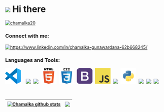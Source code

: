 
# <img src="https://raw.githubusercontent.com/iampavangandhi/iampavangandhi/master/gifs/Hi.gif" width="30px"> Hi there

<p align="left"> <a href="https://github.com/ryo-ma/github-profile-trophy"><img src="https://github-profile-trophy.vercel.app/?username=chamalka20" alt="chamalka20" /></a> </p>

<h3 align="left">Connect with me:</h3>
<p align="left">
<a href="https://linkedin.com/in/https://www.linkedin.com/in/chamalka-gunawardana-62b668245/" target="blank"><img align="center" src="https://raw.githubusercontent.com/rahuldkjain/github-profile-readme-generator/master/src/images/icons/Social/linked-in-alt.svg" alt="https://www.linkedin.com/in/chamalka-gunawardana-62b668245/" height="30" width="40" /></a>
</p>

<h3 align="left">Languages and Tools:</h3>
<div>
    <img width=50px src="https://raw.githubusercontent.com/github/explore/80688e429a7d4ef2fca1e82350fe8e3517d3494d/topics/visual-studio-code/visual-studio-code.png">&nbsp;&nbsp;&nbsp;
    <img width=50px src="https://upload.wikimedia.org/wikipedia/commons/thumb/1/1d/PyCharm_Icon.svg/512px-PyCharm_Icon.svg.png">&nbsp;
    <img width=50px src="https://cdn.freebiesupply.com/logos/large/2x/eclipse-11-logo-png-transparent.png">&nbsp;
    <img width=50px src="https://raw.githubusercontent.com/github/explore/80688e429a7d4ef2fca1e82350fe8e3517d3494d/topics/html/html.png">&nbsp;
    <img width=50px src="https://raw.githubusercontent.com/github/explore/80688e429a7d4ef2fca1e82350fe8e3517d3494d/topics/css/css.png">&nbsp;
    <img width=50px src="https://raw.githubusercontent.com/github/explore/80688e429a7d4ef2fca1e82350fe8e3517d3494d/topics/bootstrap/bootstrap.png">&nbsp;
    <img width=50px src="https://raw.githubusercontent.com/github/explore/80688e429a7d4ef2fca1e82350fe8e3517d3494d/topics/javascript/javascript.png">&nbsp;
    <img width=50px src="https://seeklogo.com/images/N/nodejs-logo-FBE122E377-seeklogo.com.png">&nbsp;
    <img width=50px src="https://raw.githubusercontent.com/github/explore/80688e429a7d4ef2fca1e82350fe8e3517d3494d/topics/python/python.png">&nbsp;
    <img width=50px src="https://upload.wikimedia.org/wikipedia/commons/1/18/C_Programming_Language.svg">&nbsp;
    <img width=50px src="https://upload.wikimedia.org/wikipedia/commons/thumb/5/5f/Windows_logo_-_2012.svg/2048px-Windows_logo_-_2012.svg.png">&nbsp;
    <img width=50px src="https://cdn-icons-png.flaticon.com/512/518/518713.png">&nbsp;
  </div><br><br>

| <a href="https://github.com/anuraghazra/github-readme-stats"><img align="center" src="https://github-readme-stats.vercel.app/api?username=Chamalka20&theme=github_dark&hide=contribs,issues&show_icons=true&hide_border=true" alt="Chamalka github stats" /></a> | <a href="https://github.com/anuraghazra/github-readme-stats"><img align="center" src="https://github-readme-stats.vercel.app/api/top-langs/?username=Chamalka20&theme=github_dark&layout=compact&hide_border=true" /></a> |
| ------------- | ------------- |

